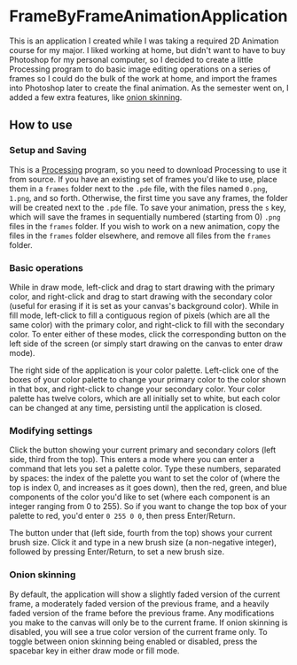 # FrameByFrameAnimationApplication
This is an application I created while I was taking a required 2D Animation course for my major. I liked working at home, but didn't want to have to buy Photoshop for my personal computer, so I decided to create a little Processing program to do basic image editing operations on a series of frames so I could do the bulk of the work at home, and import the frames into Photoshop later to create the final animation. As the semester went on, I added a few extra features, like [onion skinning](http://en.wikipedia.org/wiki/Onion_skinning).

## How to use
### Setup and Saving
This is a [Processing](https://processing.org/) program, so you need to download Processing to use it from source. If you have an existing set of frames you'd like to use, place them in a `frames` folder next to the `.pde` file, with the files named `0.png`, `1.png`, and so forth. Otherwise, the first time you save any frames, the folder will be created next to the `.pde` file. To save your animation, press the `s` key, which will save the frames in sequentially numbered (starting from 0) `.png` files in the `frames` folder. If you wish to work on a new animation, copy the files in the `frames` folder elsewhere, and remove all files from the `frames` folder.

### Basic operations
While in draw mode, left-click and drag to start drawing with the primary color, and right-click and drag to start drawing with the secondary color (useful for erasing if it is set as your canvas's background color). While in fill mode, left-click to fill a contiguous region of pixels (which are all the same color) with the primary color, and right-click to fill with the secondary color. To enter either of these modes, click the corresponding button on the left side of the screen (or simply start drawing on the canvas to enter draw mode).

The right side of the application is your color palette. Left-click one of the boxes of your color palette to change your primary color to the color shown in that box, and right-click to change your secondary color. Your color palette has twelve colors, which are all initially set to white, but each color can be changed at any time, persisting until the application is closed.

### Modifying settings
Click the button showing your current primary and secondary colors (left side, third from the top). This enters a mode where you can enter a command that lets you set a palette color. Type these numbers, separated by spaces: the index of the palette you want to set the color of (where the top is index 0, and increases as it goes down), then the red, green, and blue components of the color you'd like to set (where each component is an integer ranging from 0 to 255). So if you want to change the top box of your palette to red, you'd enter `0 255 0 0`, then press Enter/Return.

The button under that (left side, fourth from the top) shows your current brush size. Click it and type in a new brush size (a non-negative integer), followed by pressing Enter/Return, to set a new brush size.

### Onion skinning
By default, the application will show a slightly faded version of the current frame, a moderately faded version of the previous frame, and a heavily faded version of the frame before the previous frame. Any modifications you make to the canvas will only be to the current frame. If onion skinning is disabled, you will see a true color version of the current frame only. To toggle between onion skinning being enabled or disabled, press the spacebar key in either draw mode or fill mode.
